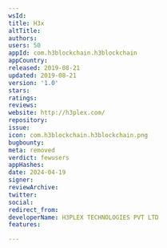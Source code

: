 ```yaml
---
wsId: 
title: H3x
altTitle: 
authors: 
users: 50
appId: com.h3blockchain.h3blockchain
appCountry: 
released: 2019-08-21
updated: 2019-08-21
version: '1.0'
stars: 
ratings: 
reviews: 
website: http://h3plex.com/
repository: 
issue: 
icon: com.h3blockchain.h3blockchain.png
bugbounty: 
meta: removed
verdict: fewusers
appHashes: 
date: 2024-04-19
signer: 
reviewArchive: 
twitter: 
social: 
redirect_from: 
developerName: H3PLEX TECHNOLOGIES PVT LTD
features: 

---
```


